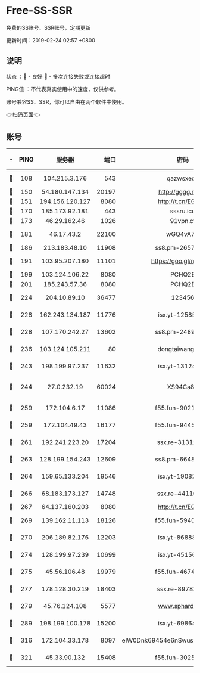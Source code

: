 # Free-SS-SSR

免费的SS账号、SSR账号，定期更新

更新时间：2019-02-24 02:57 +0800

## 说明

状态     ：🙂 - 良好 🙁 - 多次连接失败或连接超时

PING值   ：不代表真实使用中的速度，仅供参考。

账号兼容SS、SSR，你可以自由在两个软件中使用。

👉[扫码页面](https://liesauer.github.io/free-ss-ssr.github.io/)👈

## 账号

|-|PING|服务器|端口|密码|加密方式|区域|
|:----:|:----:|:-----:|-----:|:----:|:----:|:----:|
|🙂|108|104.215.3.176|543|qazwsxedc|aes-256-gcm|JP|
|🙂|150|54.180.147.134|20197|http://gggg.rocks|chacha20|KR|
|🙂|151|194.156.120.127|8080|http://t.cn/EGJIyrl|rc4-md5|RU|
|🙂|170|185.173.92.181|443|sssru.icu|rc4-md5|RU|
|🙂|173|46.29.162.46|1026|91vpn.cf|rc4-md5|RU|
|🙂|181|46.17.43.2|22100|wGQ4vA7D|aes-256-gcm|RU|
|🙂|186|213.183.48.10|11908|ss8.pm-26579445|rc4-md5|RU|
|🙂|191|103.95.207.180|11101|https://goo.gl/m1zu1p|chacha20-ietf|CN|
|🙂|199|103.124.106.22|8080|PCHQ2E|rc4-md5|US|
|🙂|201|185.243.57.36|8080|PCHQ2E|rc4-md5|US|
|🙂|224|204.10.89.10|36477|123456|aes-256-cfb|US|
|🙂|228|162.243.134.187|11776|isx.yt-12585814|aes-256-cfb|US|
|🙂|228|107.170.242.27|13602|ss8.pm-24894084|aes-256-cfb|US|
|🙂|236|103.124.105.211|80|dongtaiwang.com|aes-256-cfb|US|
|🙂|243|198.199.97.237|11632|isx.yt-13124649|aes-256-cfb|US|
|🙂|244|27.0.232.19|60024|XS94Ca8K|xchacha20-ietf-poly1305|HK|
|🙂|259|172.104.6.17|11086|f55.fun-90218107|aes-256-cfb|US|
|🙂|259|172.104.49.43|16177|f55.fun-94458242|aes-256-cfb|SG|
|🙂|261|192.241.223.20|17204|ssx.re-31312379|aes-256-cfb|US|
|🙂|263|128.199.154.243|12609|ss8.pm-66482208|aes-256-cfb|SG|
|🙂|264|159.65.133.204|19546|isx.yt-19082331|aes-256-cfb|SG|
|🙂|266|68.183.173.127|14748|ssx.re-44110237|aes-256-cfb|US|
|🙂|267|64.137.160.203|8080|http://t.cn/EGJIyrl|rc4-md5|CA|
|🙂|269|139.162.11.113|18126|f55.fun-59408328|aes-256-cfb|SG|
|🙂|270|206.189.82.176|12203|isx.yt-86888491|aes-256-cfb|SG|
|🙂|274|128.199.97.239|10699|isx.yt-45156697|aes-256-cfb|SG|
|🙂|275|45.56.106.48|19979|f55.fun-46740647|aes-256-cfb|US|
|🙂|277|178.128.30.219|18403|ssx.re-89783245|aes-256-cfb|SG|
|🙂|279|45.76.124.108|5577|www.sphard.com|aes-256-cfb|AU|
|🙂|289|198.199.100.178|15200|isx.yt-69864380|aes-256-cfb|US|
|🙂|316|172.104.33.178|8097|eIW0Dnk69454e6nSwuspv9DmS201tQ0D|aes-256-cfb|SG|
|🙂|321|45.33.90.132|15408|f55.fun-30254973|aes-256-cfb|US|

